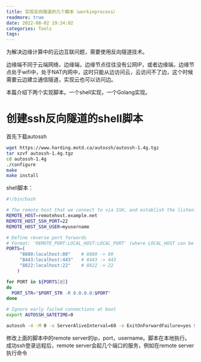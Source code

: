 ```yaml
---
title: 实现反向隧道的几个脚本（workinprocess）
readmore: true
date: 2022-08-02 19:24:02
categories: Tools
tags:
---
```


为解决边缘计算中的云边互联问题，需要使用反向隧道技术。

边缘端不同于云端网络，边缘端，边缘节点往往没有公网IP，或者边缘端，边缘节点处于wifi中，处于NAT内网中，这时只能从边访问云，云访问不了边，这个时候需要云边建立通信隧道，实现云也可以访问边。

本篇介绍下两个实现脚本。一个shell实现，一个Golang实现。

# 创建ssh反向隧道的shell脚本

首先下载autossh

```bash
wget https://www.harding.motd.ca/autossh/autossh-1.4g.tgz
tar xzvf autossh-1.4g.tgz
cd autossh-1.4g
./configure
make
make install
 ```

shell脚本：
```bash
#!/bin/bash

# The remote host that we connect to via SSH, and establish the listening remote port(s)
REMOTE_HOST=remotehost.example.net
REMOTE_HOST_SSH_PORT=22
REMOTE_HOST_SSH_USER=myusername

# Define reverse port forwards
# Format: 'REMOTE_PORT:LOCAL_HOST:LOCAL_PORT' (where LOCAL_HOST can be actual localhost or any host acessible by localhost)
PORTS=(
     "8880:localhost:80"    # 8880 -> 80
     "8443:localhost:443"   # 8443 -> 443
     "8822:localhost:22"    # 8822 -> 22
    )

for PORT in ${PORTS[@]}
do   
  PORT_STR="$PORT_STR -R 0.0.0.0:$PORT"
done

# Ignore early failed connections at boot
export AUTOSSH_GATETIME=0

autossh -4 -M 0 -o ServerAliveInterval=60 -o ExitOnForwardFailure=yes $PORT_STR -p$REMOTE_HOST_SSH_PORT $REMOTE_HOST_SSH_USER@$REMOTE_HOST
```

修改上面的脚本中的remote server的ip，port，username。脚本在本地执行。成功ssh登录远程后，remote server会起几个端口的服务，例如在remote server执行命令